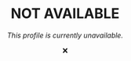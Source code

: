 <h1 align="center">NOT AVAILABLE</h1>

<p align="center"><em>This profile is currently unavailable.</em></p>

<p align="center">❌</p>

